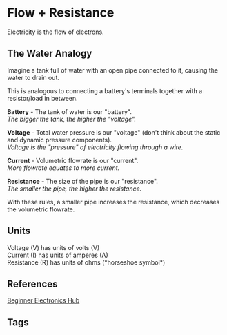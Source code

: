 # Flow + Resistance 

Electricity is the flow of electrons.  

## The Water Analogy   
Imagine a tank full of water with an open pipe connected to it, causing the water to drain out.  

This is analogous to connecting a battery's terminals together with a resistor/load in between.  

**Battery** - The tank of water is our "battery".  
*The bigger the tank, the higher the "voltage".*  

**Voltage** - Total water pressure is our "voltage" (don't think about the static and dynamic pressure components).   
*Voltage is the "pressure" of electricity flowing through a wire.*   

**Current** - Volumetric flowrate is our "current".  
*More flowrate equates to more current.*  

**Resistance** - The size of the pipe is our "resistance".  
*The smaller the pipe, the higher the resistance.*  

With these rules, a smaller pipe increases the resistance, which decreases the volumetric flowrate.  

## Units
Voltage (V) has units of volts (V)  
Current (I) has units of amperes (A)  
Resistance (R) has units of ohms (\*horseshoe symbol\*)  

## References
[Beginner Electronics Hub](../202305062158)

## Tags
